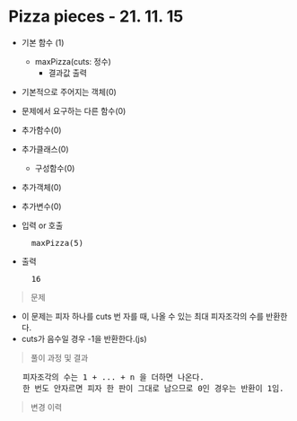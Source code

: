 # Pizza pieces - 21. 11. 15

- 기본 함수 (1)
  - maxPizza(cuts: 정수)
    - 결과값 출력
- 기본적으로 주어지는 객체(0)
- 문제에서 요구하는 다른 함수(0)
- 추가함수(0)
- 추가클래스(0)
  - 구성함수(0)
- 추가객체(0)
- 추가변수(0)

- 입력 or 호출
  <pre>
    maxPizza(5)
  </pre>
 
- 출력
  <pre>
    16
  </pre>

> 문제
  - 이 문제는 피자 하나를 cuts 번 자를 때, 나올 수 있는 최대 피자조각의 수를 반환한다.
  - cuts가 음수일 경우 -1을 반환한다.(js)

> 풀이 과정 및 결과
<pre>
   피자조각의 수는 1 + ... + n 을 더하면 나온다.
   한 번도 안자르면 피자 한 판이 그대로 남으므로 0인 경우는 반환이 1임.
</pre>

>변경 이력
<pre>
</pre>